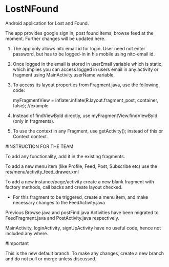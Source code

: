 # LostNFound
Android application for Lost and Found.

The app provides google sign in, post found items, browse feed at the moment. Further changes will be updated here.

1. The app only allows nitc email id for login. User need not enter password, but has to be logged-in in his mobile using nitc-email id.

2. Once logged in the email is stored in userEmail variable which is static, which implies you can access logged in users email in any activity or fragment using MainActivity.userName variable.

3. To access its layout properties from Fragment.java, use the following code:

    myFragmentView = inflater.inflate(R.layout.fragment_post, container, false); //example

4. Instead of findViewById directly, use myFragmentView.findViewById (only in fragments).

5. To use the context in any Fragment, use getActivity(); instead of this or Context context.

#INSTRUCTION FOR THE TEAM

To add any functionality, add it in the existing fragments.

To add a new menu item (like Profile, Feed, Post, Subscribe etc) use the res/menu/activity_feed_drawer.xml

To add a new instance/page/activity create a new blank fragment with factory methods, call backs and create layout checked.
  - For this fragment to be triggered, create a menu item, and make necessary changes to the FeedActivity.java
  
Previous Browse.java and postFind.java Activities have been migrated to FeedFragment.java and PostActivity.java respectively.

MainActivity, loginActivity, signUpActivity have no useful code, hence not included any where.


#Important

This is the new default branch. To make any changes, create a new branch and do not pull or merge unless discussed.

